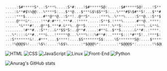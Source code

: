 ```c
.....:$#*****S*..:S***%....:S*#:...!$#*****S@:.....:$#*****S@!....!S**!....&**$.
....:&**#$%%@@:..%****S:...$**@...$***&$%$S**S:...%***#$%$#**S!...$**#:...!***!.
....:***$........#**@**@..:S**!..@**S*....:***%..%***%....:S**@..:S**$....$**#..
.....@***&*:....!**#:#**!.***#..!****.....:S**$.!***%......#**@..****:...:S**%..
......*&***#!...@**$.***#.&**%..@**S......!***!.%**S:.....:***%..&**&....****:..
........!#**#..:S**:..&**$S*S:..@**#.....:#**&..$**S......&**#:.:****....&**@...
...%*::::&**#..***&...!*****@...%***%:::%#**#:..****$:::*#**S!..!***$::!@**S:...
..:S*******&!..#***....$****!....$S*******S$:....%S*******S@:....$********&!....
...!%@@@$%!...:%$%:....:%$$%......:*$@@@%*:.......:*$@@@$*:.......!%$@@$%!......

```

![HTML](https://img.shields.io/badge/HTML-%23E34F26.svg?style=for-the-badge&logo=html5&logoColor=white)
![CSS](https://img.shields.io/badge/CSS-%231572B6.svg?style=for-the-badge&logo=css3&logoColor=white)
![JavaScript](https://img.shields.io/badge/JavaScript-%23F7DF1E.svg?style=for-the-badge&logo=javascript&logoColor=black)
![Linux](https://img.shields.io/badge/Linux-%23FCC624.svg?style=for-the-badge&logo=linux&logoColor=black)
![Front-End](https://img.shields.io/badge/Front--End-%2300D8FF.svg?style=for-the-badge&logo=react&logoColor=white)
![Python](https://img.shields.io/badge/Python-%233776AB.svg?style=for-the-badge&logo=python&logoColor=white)


![Anurag's GitHub stats](https://github-readme-stats.vercel.app/api?username=snoou&show_icons=true&theme=radical)
